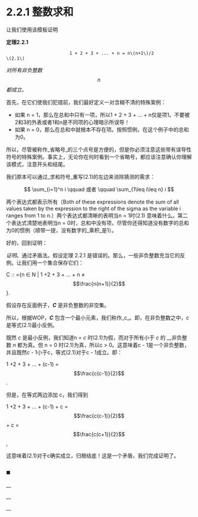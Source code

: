 # 2.2.1 整数求和

让我们使用该模板证明

**定理2.2.1**

                            1 + 2 + 3 + ... + n = n\(n+1\)/2                                     \(2.1\)

_对所有非负整数_ $$n$$ _都成立。_

首先，在它们使我们犯错前，我们最好定义一对含糊不清的特殊案例：

* 如果 n = 1，那么在总和中只有一项，所以1 + 2 + 3 + ... + n仅是项1。不要被2和3的外表或者1和n是不同项的心理暗示所误导！
* 如果 n = 0，那么在总和中就根本不存在项。按照惯例，在这个例子中的总和为0。

所以，尽管被称作_省略号_的三个点号是方便的，但是你必须注意这些带有误导性符号的特殊案例。事实上，无论你在何时看到一个省略号，都应该注意确认你理解该模式，注意开头和结尾。

我们原本可以通过_求和符号_重写\(2.1\)的左边来消除猜测的需求：

$$
\sum_{i=1}^n i    \qquad 或者  \qquad \sum_{1\leq i\leq n} i
$$

两个表达式都表示所有（Both of these expressions denote the sum of all values taken by the expression to the right of the sigma as the variable i ranges from 1 to n.）两个表达式都清晰的表明当n = 1时\(2.1\) 意味着什么。第二个表达式清楚地表明当n = 0时，总和中没有项，尽管你还得知道没有数字的总和为0的惯例（顺带一提，没有数字的_乘积_是1）。

好的，回到证明：

_证明_。通过矛盾法。假设定理 2.2.1 是错误的。那么，一些非负整数充当它的反例。让我们用一个集合保存它们：

 C :: ={n ∈ N \| 1 +2 + 3 + ... + n ≠ $$\frac{n(n+1)}{2}$$ }.

假设存在反面例子，_**C**_ 是非负整数的非空集。 

所以，根据WOP，_**C**_ 包含一个最小元素，我们称作_c_。即，在非负整数之中，_c_ 是等式\(2.1\)最小反例。

既然 _c_ 是最小反例，我们知道n = _c_ 时\(2.1\)为假，而对于所有小于 _c_ 的 __非负整数 _n_ 都为真。但 n = 0 时\(2.1\)为真，所以c &gt; 0。这意味着c - 1是一个非负整数，并且既然c - 1小于c，等式\(2.1\)对于c - 1成立。即：

1 +2 + 3 + ... + \(c-1\) = $$\frac{c(c-1)}{2}$$ .

但是，在等式两边添加 c，我们得到

1 +2 + 3 + ... + \(c-1\) + c =  $$\frac{c(c-1)}{2}$$ + c = $$\frac{c(c+1)}{2}$$ ,

这意味着\(2.1\)对于c确实成立，归根结底！这是一个矛盾，我们完成证明了。

                                                                                                                                                                   ⬛️





\_\_

\_\_



\_\_









